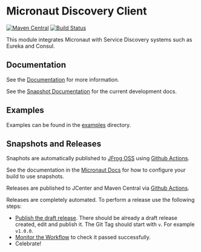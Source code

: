 # Micronaut Discovery Client

[![Maven Central](https://img.shields.io/maven-central/v/io.micronaut/micronaut-discovery-client.svg?label=Maven%20Central)](https://search.maven.org/search?q=g:%22io.micronaut%22%20AND%20a:%22micronaut-discovery-client%22)
[![Build Status](https://github.com/micronaut-projects/micronaut-discovery-client/workflows/Java%20CI/badge.svg)](https://github.com/micronaut-projects/micronaut-discovery-client/actions)

This module integrates Micronaut with Service Discovery systems such as Eureka and Consul.

## Documentation

See the [Documentation](https://micronaut-projects.github.io/micronaut-discovery-client/latest/guide/) for more information. 

See the [Snapshot Documentation](https://micronaut-projects.github.io/micronaut-discovery-client/snapshot/guide/) for the current development docs.

## Examples

Examples can be found in the [examples](https://github.com/micronaut-projects/micronaut-discovery-client/tree/master/examples) directory.

## Snapshots and Releases

Snaphots are automatically published to [JFrog OSS](https://oss.jfrog.org/artifactory/oss-snapshot-local/) using [Github Actions](https://github.com/micronaut-projects/micronaut-discovery-client/actions).

See the documentation in the [Micronaut Docs](https://docs.micronaut.io/latest/guide/index.html#usingsnapshots) for how to configure your build to use snapshots.

Releases are published to JCenter and Maven Central via [Github Actions](https://github.com/micronaut-projects/micronaut-discovery-client/actions).

Releases are completely automated. To perform a release use the following steps:

- [Publish the draft release](https://github.com/micronaut-projects/micronaut-discovery-client/releases). There should be already a draft release created, edit and publish it. The Git Tag should start with `v`. For example `v1.0.0`.
- [Monitor the Workflow](https://github.com/micronaut-projects/micronaut-discovery-client/actions?query=workflow%3ARelease) to check it passed successfully.
- Celebrate!
